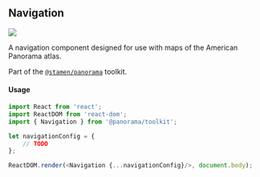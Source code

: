 ## Navigation

<img src='https://cloud.githubusercontent.com/assets/1127259/11770145/7434fc84-a1ac-11e5-9bf4-8a797d19fb8d.png'>

A navigation component designed for use with maps of the American Panorama atlas.

Part of the [`@stamen/panorama`](https://www.npmjs.com/package/@stamen/panorama) toolkit.

#### Usage
```js
import React from 'react';
import ReactDOM from 'react-dom';
import { Navigation } from '@panorama/toolkit';

let navigationConfig = {
	// TODO
};

ReactDOM.render(<Navigation {...navigationConfig}/>, document.body);
```
